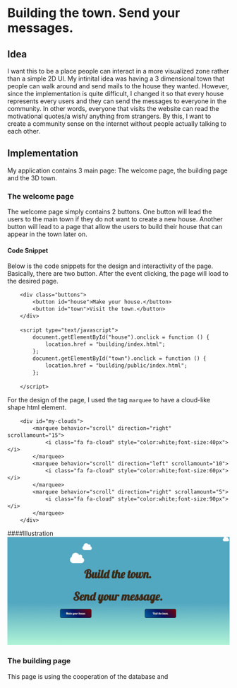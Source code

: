 # Building the town. Send your messages.

## Idea
I want this to be a place people can interact in a more visualized zone rather than a simple 2D UI. My intinital idea was having a 3 dimensional town that people can walk around and send mails to the house they wanted. However, since the implementation is quite difficult, I changed it so that every house represents every users and they can send the messages to everyone in the community. In other words, everyone that visits the website can read the motivational quotes/a wish/ anything from strangers. By this, I want to create a community sense on the internet without people actually talking to each other.

## Implementation
My application contains 3 main page: The welcome page, the building page and the 3D town.

### The welcome page
The welcome page simply contains 2 buttons. One button will lead the users to the main town if they do not want to create a new house. Another button will lead to a page that allow the users to build their house that can appear in the town later on.

#### Code Snippet
Below is the code snippets for the design and interactivity of the page. Basically, there are two button. After the event clicking, the page will load to the desired page.
```
    <div class="buttons">
        <button id="house">Make your house.</button>
        <button id="town">Visit the town.</button>    
    </div>

    <script type="text/javascript">
        document.getElementById("house").onclick = function () {
            location.href = "building/index.html";
        };
        document.getElementById("town").onclick = function () {
            location.href = "building/public/index.html";
        };

    </script>
```

For the design of the page, I used the tag ```marquee``` to have a cloud-like shape html element.

```
    <div id="my-clouds">
        <marquee behavior="scroll" direction="right" scrollamount="15">
            <i class="fa fa-cloud" style="color:white;font-size:40px"></i>
        </marquee>
        <marquee behavior="scroll" direction="left" scrollamount="10">
            <i class="fa fa-cloud" style="color:white;font-size:60px"></i>
        </marquee>
        <marquee behavior="scroll" direction="right" scrollamount="5">
            <i class="fa fa-cloud" style="color:white;font-size:90px"></i>
        </marquee>
    </div> 
```
####Illustration
<img src="welcome.PNG">

### The building page
This page is using the cooperation of the database and 
